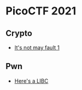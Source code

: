 # PicoCTF 2021

## Crypto

* [It's not may fault 1](./crypto/It's%20not%20my%20fault%201/)

## Pwn

* [Here's a LIBC](./pwn/Here's%20a%20LIBC/)